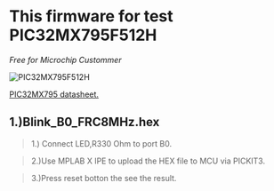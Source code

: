 # **This firmware for test PIC32MX795F512H**
_Free for Microchip Custommer_

![PIC32MX795F512H](https://www.microchip.com/_images/products/medium/3bbb2704c69c03b8724795f28aace466.png)

 
[PIC32MX795 datasheet.](https://www.mouser.com/datasheet/2/268/60001156J-1315355.pdf "Title")
## __1.)Blink_B0_FRC8MHz.hex__

 > 1.) Connect LED,R330 Ohm to port B0.  

 > 2.)Use MPLAB X IPE to upload the HEX file to MCU via PICKIT3.  

 > 3.)Press reset botton the see the result.  


